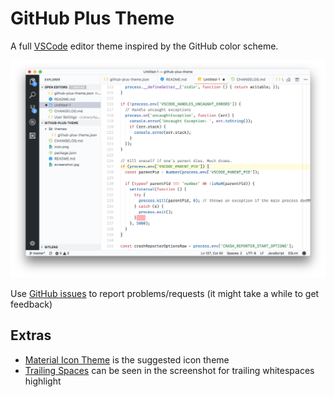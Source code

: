 # GitHub Plus Theme

A full [VSCode](https://code.visualstudio.com/) editor theme inspired by the
GitHub color scheme.

![screenshot](./screenshot.jpg)

Use [GitHub issues](https://github.com/thenikso/github-plus-theme) to report problems/requests (it might take a while to get feedback)

## Extras

-   [Material Icon Theme](https://marketplace.visualstudio.com/items?itemName=PKief.material-icon-theme)
    is the suggested icon theme
-   [Trailing Spaces](https://marketplace.visualstudio.com/items?itemName=shardulm94.trailing-spaces)
    can be seen in the screenshot for trailing whitespaces highlight
